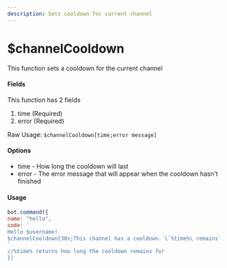 ```yaml
---
description: Sets cooldown for current channel
---
```


# $channelCooldown

This function sets a cooldown for the current channel

#### Fields

This function has 2 fields

1. time \(Required\)
2. error \(Required\)

Raw Usage: `$channelCooldown[time;error message]`

#### Options

* time - How long the cooldown will last
* error - The error message that will appear when the cooldown hasn't finished

#### Usage

```javascript
bot.command({
name: "hello", 
code: `
Hello $username!
$channelCooldown[30s;This channel has a cooldown. \`%time%\ remains`
`
//%time% returns how long the cooldown remains for
})
```

